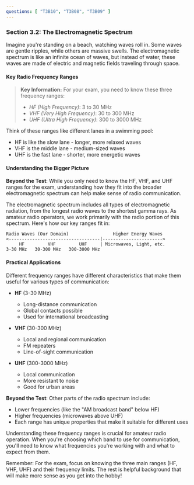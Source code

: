 ```yaml
---
questions: [ "T3B10", "T3B08", "T3B09" ]
---
```


### Section 3.2: The Electromagnetic Spectrum

Imagine you're standing on a beach, watching waves roll in. Some waves are gentle ripples, while others are massive swells. The electromagnetic spectrum is like an infinite ocean of waves, but instead of water, these waves are made of electric and magnetic fields traveling through space.

#### Key Radio Frequency Ranges

> **Key Information:** For your exam, you need to know these three frequency ranges:
> - *HF (High Frequency)*: 3 to 30 MHz
> - *VHF (Very High Frequency)*: 30 to 300 MHz
> - *UHF (Ultra High Frequency)*: 300 to 3000 MHz

Think of these ranges like different lanes in a swimming pool:
- HF is like the slow lane - longer, more relaxed waves
- VHF is the middle lane - medium-sized waves
- UHF is the fast lane - shorter, more energetic waves

#### Understanding the Bigger Picture

**Beyond the Test**: While you only need to know the HF, VHF, and UHF ranges for the exam, understanding how they fit into the broader electromagnetic spectrum can help make sense of radio communication.

The electromagnetic spectrum includes all types of electromagnetic radiation, from the longest radio waves to the shortest gamma rays. As amateur radio operators, we work primarily with the radio portion of this spectrum. Here's how our key ranges fit in:

```
Radio Waves (Our Domain)                 Higher Energy Waves
<-----------------------------------|----------------------->
     HF         VHF         UHF     | Microwaves, Light, etc.
3-30 MHz   30-300 MHz   300-3000 MHz
```

#### Practical Applications

Different frequency ranges have different characteristics that make them useful for various types of communication:

- **HF** (3-30 MHz)
  - Long-distance communication
  - Global contacts possible
  - Used for international broadcasting

- **VHF** (30-300 MHz)
  - Local and regional communication
  - FM repeaters
  - Line-of-sight communication

- **UHF** (300-3000 MHz)
  - Local communication
  - More resistant to noise
  - Good for urban areas

**Beyond the Test**: Other parts of the radio spectrum include:
- Lower frequencies (like the "AM broadcast band" below HF)
- Higher frequencies (microwaves above UHF)
- Each range has unique properties that make it suitable for different uses

Understanding these frequency ranges is crucial for amateur radio operation. When you're choosing which band to use for communication, you'll need to know what frequencies you're working with and what to expect from them.

Remember: For the exam, focus on knowing the three main ranges (HF, VHF, UHF) and their frequency limits. The rest is helpful background that will make more sense as you get into the hobby!
